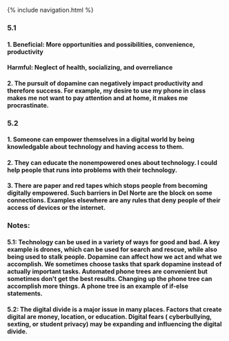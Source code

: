 {% include navigation.html %}

### 5.1
#### 1. Beneficial: More opportunities and possibilities, convenience, productivity
#### Harmful: Neglect of health, socializing, and overreliance

#### 2. The pursuit of dopamine can negatively impact productivity and therefore success. For example, my desire to use my phone in class makes me not want to pay attention and at home, it makes me procrastinate.


### 5.2
#### 1. Someone can empower themselves in a digital world by being knowledgable about technology and having access to them.

#### 2. They can educate the nonempowered ones about technology. I could help people that runs into problems with their technology.

#### 3. There are paper and red tapes which stops people from becoming digitally empowered. Such barriers in Del Norte are the block on some connections. Examples elsewhere are any rules that deny people of their access of devices or the internet.

### Notes:
#### 5.1: Technology can be used in a variety of ways for good and bad. A key example is drones, which can be used for search and rescue, while also being used to stalk people. Dopamine can affect how we act and what we accomplish. We sometimes choose tasks that spark dopamine instead of actually important tasks. Automated phone trees are convenient but sometimes don't get the best results. Changing up the phone tree can accomplish more things. A phone tree is an example of if-else statements.

#### 5.2: The digital divide is a major issue in many places. Factors that create digital are money, location, or education. Digital fears ( cyberbullying, sexting, or student privacy) may be expanding and influencing the digital divide.
